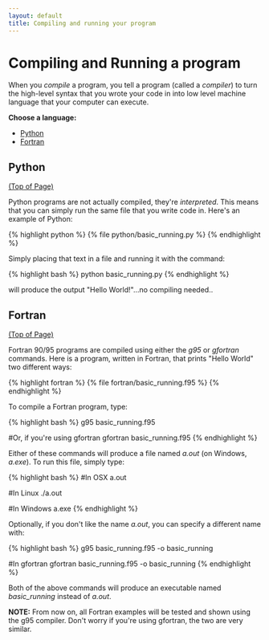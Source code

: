 ```yaml
---
layout: default
title: Compiling and running your program
---
```


# Compiling and Running a program

When you *compile* a program, you tell a program (called a *compiler*) to turn the high-level syntax that you wrote your code in into low level machine language that your computer can execute.

**Choose a language:**

* [Python](#python)
* [Fortran](#fortran)


<a name="python"></a>
## Python
<div class="to-top"><a href="#top">(Top of Page)</a></div>
<div style="clear: both;"></div>

Python programs are not actually compiled, they're *interpreted*.  This means that you can simply run the same file that you write code in.  Here's an example of Python:

{% highlight python %}
{% file python/basic_running.py %}
{% endhighlight %}

Simply placing that text in a file and running it with the command:

{% highlight bash %}
python basic_running.py
{% endhighlight %}

will produce the output "Hello World!"...no compiling needed..

<a name="fortran"></a>
## Fortran
<div class="to-top"><a href="#top">(Top of Page)</a></div>
<div style="clear: both;"></div>

Fortran 90/95 programs are compiled using either the *g95* or *gfortran* commands.  Here is a program, written in Fortran, that prints "Hello World" two different ways:

{% highlight fortran %}
{% file fortran/basic_running.f95 %}
{% endhighlight %}

To compile a Fortran program, type:

{% highlight bash %}
g95 basic_running.f95

#Or, if you're using gfortran
gfortran basic_running.f95
{% endhighlight %}

Either of these commands will produce a file named *a.out* (on Windows, *a.exe*).  To run this file, simply type:

{% highlight bash %}
#In OSX
a.out

#In Linux
./a.out

#In Windows
a.exe
{% endhighlight %}

Optionally, if you don't like the name *a.out*, you can specify a different name with:

{% highlight bash %}
g95 basic_running.f95 -o basic_running

#In gfortran
gfortran basic_running.f95 -o basic_running
{% endhighlight %}

Both of the above commands will produce an executable named *basic_running* instead of *a.out*.

**NOTE:** From now on, all Fortran examples will be tested and shown using the g95 compiler.  Don't worry if you're using gfortran, the two are very similar.

